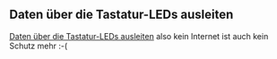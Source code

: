 ## Daten über die Tastatur-LEDs ausleiten
[Daten über die Tastatur-LEDs ausleiten](https://www.golem.de/news/ctrl-alt-led-daten-ueber-die-tastatur-leds-ausleiten-1907-142494.html) also kein Internet ist auch kein Schutz mehr :-(
